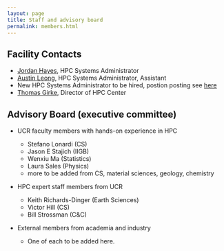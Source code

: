```yaml
---
layout: page
title: Staff and advisory board
permalink: members.html
---
```


## Facility Contacts

* [Jordan Hayes](mailto:jordan.hayes@ucr.edu), HPC Systems Administrator
* [Austin Leong](mailto:aleon008@ucr.edu), HPC Systems Administrator, Assistant
* New HPC Systems Administrator to be hired, postion posting see [here](https://goo.gl/tngqC1)
* [Thomas Girke](http://girke.bioinformatics.ucr.edu), Director of HPC Center

## Advisory Board (executive committee)

* UCR faculty members with hands-on experience in HPC
    * Stefano Lonardi (CS)
    * Jason E Stajich (IIGB)
    * Wenxiu Ma (Statistics)
    * Laura Sales (Physics)
    * more to be added from CS, material sciences, geology, chemistry

* HPC expert staff members from UCR
    * Keith Richards-Dinger (Earth Sciences)
    * Victor Hill (CS)
    * Bill Strossman (C&C)

* External members from academia and industry 
    * One of each to be added here.


